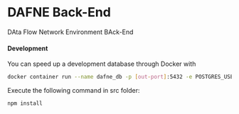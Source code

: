 
# DAFNE Back-End
DAta Flow Network Environment BAck-End

#### Development
You can speed up a development database through Docker with
```bash
docker container run --name dafne_db -p [out-port]:5432 -e POSTGRES_USER=[dafne-user] -e POSTGRES_DB=[dafne-db] -e POSTGRES_PASSWORD=[dafne-pass] -d postgres:12.5
```

Execute the following command in src folder:
```bash
npm install
```
